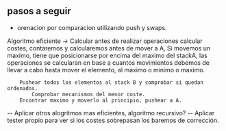 ## pasos a seguir ##


* orenacion por comparacion utilizando push y swaps.

Algoritmo eficiente ->
	Calcular antes de realizar operaciones
	calcular costes, contaremos y calcularemos antes de mover a A,
	Si movemos un maximo, tiene que posicionarse por encima del maximo del stackA,
	las operaciones se calcularan en base a cuantos movimientos debemos de llevar a cabo hasta mover el elemento, al maximo o minimo o maximo. 

		Pushear todos los elementos al stack B y comprobar si quedan ordenados. 
    		Comprobar mecanismos del menor coste. 
		Encontrar maximo y moverlo al principio, pushear a A.
    
-- Aplicar otros alogritmos mas eficientes, algoritmo recursivo?
-- Aplicar tester propio para ver si los costes sobrepasan los baremos de corrección.

